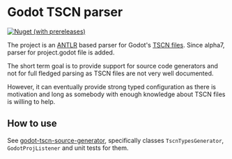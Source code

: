 # Godot TSCN parser

[![Nuget (with prereleases)](https://img.shields.io/nuget/vpre/Righthand.GodotTscnParser)](https://www.nuget.org/packages/Righthand.GodotTscnParser/)

The project is an [ANTLR](https://www.antlr.org/) based parser for Godot's [TSCN files](https://docs.godotengine.org/en/latest/contributing/development/file_formats/tscn.html).
Since alpha7, parser for project.godot file is added.

The short term goal is to provide support for source code generators and not for full fledged parsing as TSCN files are not very well documented.

However, it can eventually provide strong typed configuration as there is motivation and long as somebody with enough knowledge about TSCN files is willing to help.

## How to use

See [godot-tscn-source-generator](https://github.com/MihaMarkic/godot-tscn-source-generator),
specifically classes `TscnTypesGenerator`, `GodotProjListener` and unit tests for them.